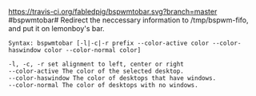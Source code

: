 https://travis-ci.org/fabledpig/bspwmtobar.svg?branch=master
#bspwmtobar#
Redirect the neccessary information to /tmp/bspwm-fifo, and put it on lemonboy's bar.

```
Syntax: bspwmtobar [-l|-c|-r prefix --color-active color --color-haswindow color --color-normal color]
```

```
-l, -c, -r set alignment to left, center or right
--color-active The color of the selected desktop.
--color-haswindow The color of desktops that have windows.
--color-normal The color of desktops with no windows.
```
